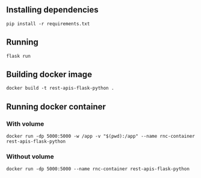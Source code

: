 ## Installing dependencies

`pip install -r requirements.txt`

## Running

`flask run`

## Building docker image

`docker build -t rest-apis-flask-python .`

## Running docker container

### With volume

`docker run -dp 5000:5000 -w /app -v "$(pwd):/app" --name rnc-container rest-apis-flask-python`

### Without volume

`docker run -dp 5000:5000 --name rnc-container rest-apis-flask-python`
